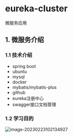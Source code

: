 # eureka-cluster
微服务应用

## 1. 微服务介绍

### 1.1 技术介绍

- spring boot
- ubuntu
- mysql
- docker
- mybatis/mybatis-plus
- github
- eureka注册中心
- swagger接口文档管理

### 1.2 学习目的

![image-20230223102134927](C:\Users\86181\AppData\Roaming\Typora\typora-user-images\image-20230223102134927.png)



